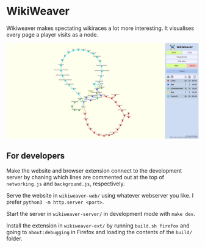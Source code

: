 # WikiWeaver

Wikiweaver makes spectating wikiraces a lot more interesting.
It visualises every page a player visits as a node.

![Image of website](example.png)

## For developers

Make the website and browser extension connect to the development server by chaning which lines are commented out at the top of `networking.js` and `background.js`, respectively. 

Serve the website in `wikiweaver-web/` using whatever webserver you like. I prefer `python3 -m http.server <port>`.

Start the server in `wikiweaver-server/` in development mode with `make dev`.

Install the extension in `wikiweaver-ext/` by running `build.sh firefox` and going to `about:debugging` in Firefox and loading the contents of the `build/` folder.
